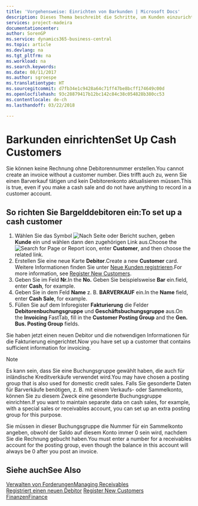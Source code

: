 ```yaml
---
title: 'Vorgehensweise: Einrichten von Barkunden | Microsoft Docs'
description: Dieses Thema beschreibt die Schritte, um Kunden einzurichten, der in bar bezahlt.
services: project-madeira
documentationcenter: 
author: SorenGP
ms.service: dynamics365-business-central
ms.topic: article
ms.devlang: na
ms.tgt_pltfrm: na
ms.workload: na
ms.search.keywords: 
ms.date: 08/11/2017
ms.author: sgroespe
ms.translationtype: HT
ms.sourcegitcommit: d7fb34e1c9428a64c71ff47be8bcff174649c00d
ms.openlocfilehash: 93c28879417b12bc142c84c38c054828b380cc53
ms.contentlocale: de-ch
ms.lasthandoff: 03/22/2018

---
```

# <a name="set-up-cash-customers"></a><span data-ttu-id="cd409-103">Barkunden einrichten</span><span class="sxs-lookup"><span data-stu-id="cd409-103">Set Up Cash Customers</span></span>
<span data-ttu-id="cd409-104">Sie können keine Rechnung ohne Debitorennummer erstellen.</span><span class="sxs-lookup"><span data-stu-id="cd409-104">You cannot create an invoice without a customer number.</span></span> <span data-ttu-id="cd409-105">Dies trifft auch zu, wenn Sie einen Barverkauf tätigen und kein Debitorenkonto aktualisieren müssen.</span><span class="sxs-lookup"><span data-stu-id="cd409-105">This is true, even if you make a cash sale and do not have anything to record in a customer account.</span></span>  

## <a name="to-set-up-a-cash-customer"></a><span data-ttu-id="cd409-106">So richten Sie Bargelddebitoren ein:</span><span class="sxs-lookup"><span data-stu-id="cd409-106">To set up a cash customer</span></span>  
1.  <span data-ttu-id="cd409-107">Wählen Sie das Symbol ![Nach Seite oder Bericht suchen](media/ui-search/search_small.png "Symbol Nach Seite oder Bericht suchen"), geben **Kunde** ein und wählen dann den zugehörigen Link aus.</span><span class="sxs-lookup"><span data-stu-id="cd409-107">Choose the ![Search for Page or Report](media/ui-search/search_small.png "Search for Page or Report icon") icon, enter **Customer**, and then choose the related link.</span></span>  
2.  <span data-ttu-id="cd409-108">Erstellen Sie eine neue Karte **Debitor**.</span><span class="sxs-lookup"><span data-stu-id="cd409-108">Create a new **Customer** card.</span></span> <span data-ttu-id="cd409-109">Weitere Informationen finden Sie unter [Neue Kunden registrieren](sales-how-register-new-customers.md).</span><span class="sxs-lookup"><span data-stu-id="cd409-109">For more information, see [Register New Customers](sales-how-register-new-customers.md).</span></span>
3.  <span data-ttu-id="cd409-110">Geben Sie im Feld **Nr.**</span><span class="sxs-lookup"><span data-stu-id="cd409-110">In the **No.**</span></span> <span data-ttu-id="cd409-111">Geben Sie beispielsweise **Bar** ein.</span><span class="sxs-lookup"><span data-stu-id="cd409-111">field, enter **Cash**, for example.</span></span>  
4.  <span data-ttu-id="cd409-112">Geben Sie in dem Feld **Name** z. B. **BARVERKAUF** ein.</span><span class="sxs-lookup"><span data-stu-id="cd409-112">In the **Name** field, enter **Cash Sale**, for example.</span></span>  
5.  <span data-ttu-id="cd409-113">Füllen Sie auf dem Inforegister **Fakturierung** die Felder **Debitorenbuchungsgruppe** und **Geschäftsbuchungsgruppe** aus.</span><span class="sxs-lookup"><span data-stu-id="cd409-113">On the **Invoicing** FastTab, fill in the **Customer Posting Group** and the **Gen. Bus. Posting Group** fields.</span></span>  

 <span data-ttu-id="cd409-114">Sie haben jetzt einen neuen Debitor und die notwendigen Informationen für die Fakturierung eingerichtet.</span><span class="sxs-lookup"><span data-stu-id="cd409-114">Now you have set up a customer that contains sufficient information for invoicing.</span></span>  

> [!NOTE]  
>  <span data-ttu-id="cd409-115">Es kann sein, dass Sie eine Buchungsgruppe gewählt haben, die auch für inländische Kreditverkäufe verwendet wird.</span><span class="sxs-lookup"><span data-stu-id="cd409-115">You may have chosen a posting group that is also used for domestic credit sales.</span></span> <span data-ttu-id="cd409-116">Falls Sie gesonderte Daten für Barverkäufe benötigen, z. B. mit einem Verkaufs- oder Sammelkonto, können Sie zu diesem Zweck eine gesonderte Buchungsgruppe einrichten.</span><span class="sxs-lookup"><span data-stu-id="cd409-116">If you want to maintain separate data on cash sales, for example, with a special sales or receivables account, you can set up an extra posting group for this purpose.</span></span>  
>   
>  <span data-ttu-id="cd409-117">Sie müssen in dieser Buchungsgruppe die Nummer für ein Sammelkonto angeben, obwohl der Saldo auf diesem Konto immer 0 sein wird, nachdem Sie die Rechnung gebucht haben.</span><span class="sxs-lookup"><span data-stu-id="cd409-117">You must enter a number for a receivables account for the posting group, even though the balance in this account will always be 0 after you post an invoice.</span></span>  

## <a name="see-also"></a><span data-ttu-id="cd409-118">Siehe auch</span><span class="sxs-lookup"><span data-stu-id="cd409-118">See Also</span></span>
[<span data-ttu-id="cd409-119">Verwalten von Forderungen</span><span class="sxs-lookup"><span data-stu-id="cd409-119">Managing Receivables</span></span>](receivables-manage-receivables.md)  
<span data-ttu-id="cd409-120">[Registriert einen neuen Debitor](sales-how-register-new-customers.md)  </span><span class="sxs-lookup"><span data-stu-id="cd409-120">[Register New Customers](sales-how-register-new-customers.md)  </span></span>  
[<span data-ttu-id="cd409-121">Finanzen</span><span class="sxs-lookup"><span data-stu-id="cd409-121">Finance</span></span>](finance.md)  


